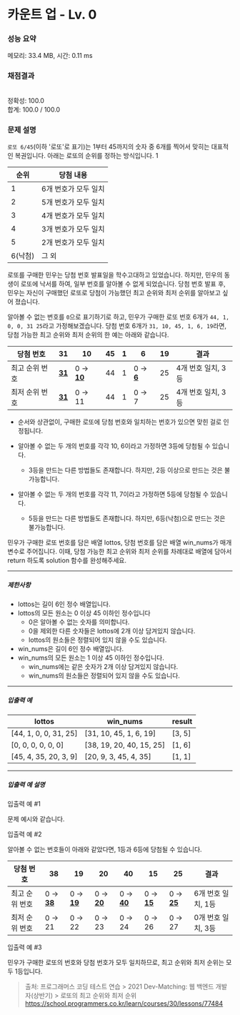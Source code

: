 # 카운트 업 - Lv. 0

### 성능 요약

메모리: 33.4 MB, 시간: 0.11 ms

### 채점결과

<br/>정확성: 100.0<br/>합계: 100.0 / 100.0

### 문제 설명

<p><code>로또 6/45</code>(이하 '로또'로 표기)는 1부터 45까지의 숫자 중 6개를 찍어서 맞히는 대표적인 복권입니다. 아래는 로또의 순위를 정하는 방식입니다. 1</p>

<table class="table">
  <thead>
    <tr>
      <th>순위</th>
      <th>당첨 내용</th>
    </tr>
  </thead>
  <tbody>	
    <tr>
      <td>1</td>
      <td>6개 번호가 모두 일치</td>
    </tr>
    <tr>
      <td>2</td>
      <td>5개 번호가 모두 일치</td>
    </tr>
    <tr>
      <td>3</td>
      <td>4개 번호가 모두 일치</td>
    </tr>
    <tr>
      <td>4</td>
      <td>3개 번호가 모두 일치</td>
    </tr>
    <tr>
      <td>5</td>
      <td>2개 번호가 모두 일치</td>
    </tr>
    <tr>
      <td>6(낙첨)</td>
      <td>그 외</td>
    </tr>
  </tbody>
</table>

<p>로또를 구매한 민우는 당첨 번호 발표일을 학수고대하고 있었습니다. 하지만, 민우의 동생이 로또에 낙서를 하여, 일부 번호를 알아볼 수 없게 되었습니다. 당첨 번호 발표 후, 민우는 자신이 구매했던 로또로 당첨이 가능했던 최고 순위와 최저 순위를 알아보고 싶어 졌습니다.</p>

<p>알아볼 수 없는 번호를 <code>0</code>으로 표기하기로 하고, 민우가 구매한 로또 번호 6개가 <code>44, 1, 0, 0, 31 25</code>라고 가정해보겠습니다. 당첨 번호 6개가 <code>31, 10, 45, 1, 6, 19</code>라면, 당첨 가능한 최고 순위와 최저 순위의 한 예는 아래와 같습니다.</p>

<table class="table">
  <thead>
    <tr>
      <th>당첨 번호</th>
      <th>31</th>
      <th>10</th>
      <th>45</th>
      <th>1</th>
      <th>6</th>
      <th>19</th>
      <th>결과</th>
    </tr>
  </thead>
  <tbody>	
    <tr>
      <td>최고 순위 번호</td>
      <td><span style="text-decoration: underline; font-weight: bold;">31</span></td>
      <td>0 → <span style="text-decoration: underline; font-weight: bold;">10</span></td>
      <td>44</td>
      <td>1</td>
      <td>0 → <span style="text-decoration: underline; font-weight: bold;">6</span></td>
      <td>25</td>
      <td>4개 번호 일치, 3등</td>
    </tr>
    <tr>
      <td>최저 순위 번호</td>
      <td><span style="text-decoration: underline; font-weight: bold;">31</span></td>
      <td>0 → 11</td>
      <td>44</td>
      <td>1</td>
      <td>0 → 7</td>
      <td>25</td>
      <td>4개 번호 일치, 3등</td>
    </tr>
  </tbody>
</table>

+ 순서와 상관없이, 구매한 로또에 당첨 번호와 일치하는 번호가 있으면 맞힌 걸로 인정됩니다.

+ 알아볼 수 없는 두 개의 번호를 각각 10, 6이라고 가정하면 3등에 당첨될 수 있습니다.

  * 3등을 만드는 다른 방법들도 존재합니다. 하지만, 2등 이상으로 만드는 것은 불가능합니다.

+ 알아볼 수 없는 두 개의 번호를 각각 11, 7이라고 가정하면 5등에 당첨될 수 있습니다.

  * 5등을 만드는 다른 방법들도 존재합니다. 하지만, 6등(낙첨)으로 만드는 것은 불가능합니다.

<p>민우가 구매한 로또 번호를 담은 배열 lottos, 당첨 번호를 담은 배열 win_nums가 매개변수로 주어집니다. 이때, 당첨 가능한 최고 순위와 최저 순위를 차례대로 배열에 담아서 return 하도록 solution 함수를 완성해주세요.</p>

<hr>

<h5>제한사항</h5>

+ lottos는 길이 6인 정수 배열입니다.
+ lottos의 모든 원소는 0 이상 45 이하인 정수입니다
  * 0은 알아볼 수 없는 숫자를 의미합니다.
  * 0을 제외한 다른 숫자들은 lottos에 2개 이상 담겨있지 않습니다.
  * lottos의 원소들은 정렬되어 있지 않을 수도 있습니다.
+ win_nums은 길이 6인 정수 배열입니다.
+ win_nums의 모든 원소는 1 이상 45 이하인 정수입니다.
  * win_nums에는 같은 숫자가 2개 이상 담겨있지 않습니다.
  * win_nums의 원소들은 정렬되어 있지 않을 수도 있습니다.

<hr>

<h5>입출력 예</h5>

<table class="table">
  <thead>
    <tr>
      <th>lottos</th>
      <th>win_nums</th>
      <th>result</th>
    </tr>
  </thead>
  <tbody>	
    <tr>
      <td>[44, 1, 0, 0, 31, 25]</td>
      <td>[31, 10, 45, 1, 6, 19]</td>
      <td>[3, 5]</td>
    </tr>
    <tr>
      <td>[0, 0, 0, 0, 0, 0]</td>
      <td>[38, 19, 20, 40, 15, 25]</td>
      <td>[1, 6]</td>
    </tr>
    <tr>
      <td>[45, 4, 35, 20, 3, 9]</td>
      <td>[20, 9, 3, 45, 4, 35]</td>
      <td>[1, 1]</td>
    </tr>
  </tbody>
</table>

<hr>

<h5>입출력 예 설명</h5>

<p>입출력 예 #1</p>

<p>문제 예시와 같습니다.</p>

<p>입출력 예 #2</p>

<p>알아볼 수 없는 번호들이 아래와 같았다면, 1등과 6등에 당첨될 수 있습니다.</p>

<table class="table">
  <thead>
    <tr>
      <th>당첨 번호</th>
      <th>38</th>
      <th>19</th>
      <th>20</th>
      <th>40</th>
      <th>15</th>
      <th>25</th>
      <th>결과</th>
    </tr>
  </thead>
  <tbody>	
    <tr>
      <td>최고 순위 번호</td>
      <td>0 → <span style="text-decoration: underline; font-weight: bold;">38</span></td>
      <td>0 → <span style="text-decoration: underline; font-weight: bold;">19</span></td>
      <td>0 → <span style="text-decoration: underline; font-weight: bold;">20</span></td>
      <td>0 → <span style="text-decoration: underline; font-weight: bold;">40</span></td>
      <td>0 → <span style="text-decoration: underline; font-weight: bold;">15</span></td>
      <td>0 → <span style="text-decoration: underline; font-weight: bold;">25</span></td>
      <td>6개 번호 일치, 1등</td>
    </tr>
    <tr>
      <td>최저 순위 번호</td>
      <td>0 → 21</td>
      <td>0 → 22</td>
      <td>0 → 23</td>
      <td>0 → 24</td>
      <td>0 → 26</td>
      <td>0 → 27</td>
      <td>0개 번호 일치, 3등</td>
    </tr>
  </tbody>
</table>

<p>입출력 예 #3</p>

<p>민우가 구매한 로또의 번호와 당첨 번호가 모두 일치하므로, 최고 순위와 최저 순위는 모두 1등입니다.</p>


> 출처: 프로그래머스 코딩 테스트 연습 > 2021 Dev-Matching: 웹 백엔드 개발자(상반기) > 로또의 최고 순위와 최저 순위 https://school.programmers.co.kr/learn/courses/30/lessons/77484
